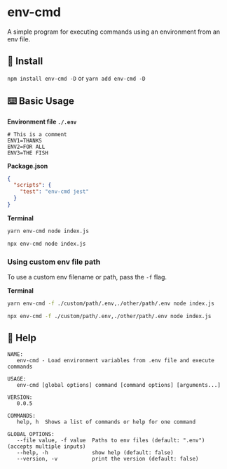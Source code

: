 # env-cmd

A simple program for executing commands using an environment from an env file.

## 💾 Install

`npm install env-cmd -D` or `yarn add env-cmd -D`

## ⌨️ Basic Usage

**Environment file `./.env`**

```text
# This is a comment
ENV1=THANKS
ENV2=FOR ALL
ENV3=THE FISH
```

**Package.json**

```json
{
  "scripts": {
    "test": "env-cmd jest"
  }
}
```

**Terminal**

```sh
yarn env-cmd node index.js
```

```sh
npx env-cmd node index.js
```

### Using custom env file path

To use a custom env filename or path, pass the `-f` flag.

**Terminal**

```sh
yarn env-cmd -f ./custom/path/.env,./other/path/.env node index.js
```

```sh
npx env-cmd -f ./custom/path/.env,./other/path/.env node index.js
```

## 📜 Help

```text
NAME:
   env-cmd - Load environment variables from .env file and execute commands

USAGE:
   env-cmd [global options] command [command options] [arguments...]

VERSION:
   0.0.5

COMMANDS:
   help, h  Shows a list of commands or help for one command

GLOBAL OPTIONS:
   --file value, -f value  Paths to env files (default: ".env")  (accepts multiple inputs)
   --help, -h              show help (default: false)
   --version, -v           print the version (default: false)
```
